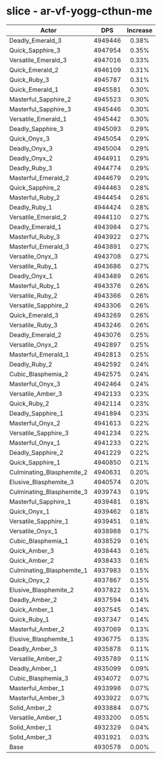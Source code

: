 # slice - ar-vf-yogg-cthun-me
| Actor | DPS | Increase |
|---|:---:|:---:|
|Deadly_Emerald_3|4949446|0.38%|
|Quick_Sapphire_3|4947954|0.35%|
|Versatile_Emerald_3|4947016|0.33%|
|Quick_Emerald_2|4946109|0.31%|
|Quick_Ruby_3|4945787|0.31%|
|Quick_Emerald_1|4945581|0.30%|
|Masterful_Sapphire_2|4945523|0.30%|
|Masterful_Sapphire_3|4945446|0.30%|
|Versatile_Emerald_1|4945442|0.30%|
|Deadly_Sapphire_3|4945093|0.29%|
|Quick_Onyx_3|4945054|0.29%|
|Deadly_Onyx_3|4945004|0.29%|
|Deadly_Onyx_2|4944911|0.29%|
|Deadly_Ruby_3|4944774|0.29%|
|Masterful_Emerald_2|4944679|0.29%|
|Quick_Sapphire_2|4944463|0.28%|
|Masterful_Ruby_2|4944454|0.28%|
|Deadly_Ruby_1|4944424|0.28%|
|Versatile_Emerald_2|4944110|0.27%|
|Deadly_Emerald_1|4943984|0.27%|
|Masterful_Ruby_3|4943922|0.27%|
|Masterful_Emerald_3|4943891|0.27%|
|Versatile_Onyx_3|4943708|0.27%|
|Versatile_Ruby_1|4943686|0.27%|
|Deadly_Onyx_1|4943489|0.26%|
|Masterful_Ruby_1|4943376|0.26%|
|Versatile_Ruby_2|4943366|0.26%|
|Versatile_Sapphire_2|4943306|0.26%|
|Quick_Emerald_3|4943269|0.26%|
|Versatile_Ruby_3|4943246|0.26%|
|Deadly_Emerald_2|4943076|0.25%|
|Versatile_Onyx_2|4942897|0.25%|
|Masterful_Emerald_1|4942813|0.25%|
|Deadly_Ruby_2|4942592|0.24%|
|Cubic_Blasphemia_2|4942575|0.24%|
|Masterful_Onyx_3|4942464|0.24%|
|Versatile_Amber_3|4942133|0.23%|
|Quick_Ruby_2|4942114|0.23%|
|Deadly_Sapphire_1|4941894|0.23%|
|Masterful_Onyx_2|4941613|0.22%|
|Versatile_Sapphire_3|4941234|0.22%|
|Masterful_Onyx_1|4941233|0.22%|
|Deadly_Sapphire_2|4941229|0.22%|
|Quick_Sapphire_1|4940850|0.21%|
|Culminating_Blasphemite_2|4940631|0.20%|
|Elusive_Blasphemite_3|4940574|0.20%|
|Culminating_Blasphemite_3|4939743|0.19%|
|Masterful_Sapphire_1|4939481|0.18%|
|Quick_Onyx_1|4939462|0.18%|
|Versatile_Sapphire_1|4939451|0.18%|
|Versatile_Onyx_1|4938988|0.17%|
|Cubic_Blasphemia_1|4938529|0.16%|
|Quick_Amber_3|4938443|0.16%|
|Quick_Amber_2|4938433|0.16%|
|Culminating_Blasphemite_1|4937983|0.15%|
|Quick_Onyx_2|4937867|0.15%|
|Elusive_Blasphemite_2|4937822|0.15%|
|Deadly_Amber_2|4937594|0.14%|
|Quick_Amber_1|4937545|0.14%|
|Quick_Ruby_1|4937347|0.14%|
|Masterful_Amber_2|4937069|0.13%|
|Elusive_Blasphemite_1|4936775|0.13%|
|Deadly_Amber_3|4935878|0.11%|
|Versatile_Amber_2|4935789|0.11%|
|Deadly_Amber_1|4935099|0.09%|
|Cubic_Blasphemia_3|4934072|0.07%|
|Masterful_Amber_1|4933998|0.07%|
|Masterful_Amber_3|4933922|0.07%|
|Solid_Amber_2|4933884|0.07%|
|Versatile_Amber_1|4933200|0.05%|
|Solid_Amber_1|4932329|0.04%|
|Solid_Amber_3|4931921|0.03%|
|Base|4930578|0.00%|
